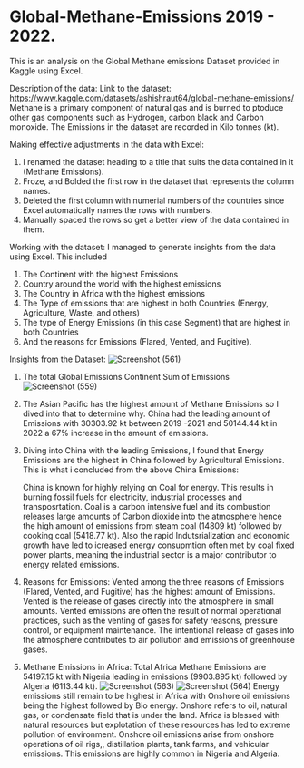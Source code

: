 # Global-Methane-Emissions 2019 - 2022.
This is an analysis on the Global Methane emissions Dataset provided in Kaggle using Excel. 

Description of the data: 
Link to the dataset: https://www.kaggle.com/datasets/ashishraut64/global-methane-emissions/
Methane is a primary component of natural gas and is burned to ptoduce other gas components such as Hydrogen, carbon black and Carbon monoxide. The Emissions in the dataset are recorded in Kilo tonnes (kt). 

Making effective adjustments in the data with Excel: 
1. I renamed the dataset heading to a title that suits the data contained in it (Methane Emissions).
2. Froze, and Bolded the first row in the dataset that represents the column names.
3. Deleted the first column with numerial numbers of the countries since Excel automatically names the rows with numbers.
4. Manually spaced the rows so get a better view of the data contained in them.

Working with the dataset: 
I managed to generate insights from the data using Excel. This included 
1. The Continent with the highest Emissions
2. Country around the world with the highest emissions
3. The Country in Africa with the highest emissions
4. The Type of emissions that are highest in both Countries (Energy, Agriculture, Waste, and others)
5. The type of Energy Emissions (in this case Segment) that are highest in both Countries
6. And the reasons for Emissions (Flared, Vented, and Fugitive).

Insights from the Dataset:
![Screenshot (561)](https://github.com/zilphar/Global-Methane-Emissions/assets/116642579/3b1e2777-c475-44aa-ad64-6fd31596373b)

1. The total Global Emissions Continent	Sum of Emissions ![Screenshot (559)](https://github.com/zilphar/Global-Methane-Emissions/assets/116642579/d26f55a7-2552-4a13-980f-d24c9ae8c3c2) 

2. The Asian Pacific has the highest amount of Methane Emissions so I dived into that to determine why. 
   China had the leading amount of Emissions with 30303.92 kt between 2019 -2021 and 50144.44 kt in 2022 a 67% increase in the amount of emissions.

3. Diving into China with the leading Emissions, I found that Energy Emissions are the highest in China followed by Agricultural Emissions.
   This is what i concluded from the above China Emissions:
   
   China is known for highly relying on Coal for energy. This results in burning fossil fuels for electricity, industrial processes and transposrtation. Coal is
   a carbon intensive fuel and its combustion releases large amounts of Carbon dioxide into the atmosphere hence the high amount of emissions from steam coal
   (14809 kt) followed by cooking coal (5418.77 kt). 
   Also the rapid Indutsrialization and economic growth have led to icreased energy consupmtion often met by coal fixed power plants, meaning the industrial
   sector is a major contributor to energy related emissions. 

5. Reasons for Emissions:
   Vented among the three reasons of Emissions (Flared, Vented, and Fugitive) has the highest amount of Emissions.
   Vented is the release of gases directly into the atmosphere in small amounts. Vented emissions are often the result of normal operational practices, such as
   the venting of gases for safety reasons, pressure control, or equipment maintenance. The intentional release of gases into the atmosphere contributes to air
   pollution and emissions of greenhouse gases.

7. Methane Emissions in Africa:
   Total Africa Methane Emissions are 54197.15 kt with Nigeria leading in emissions (9903.895 kt) followed by Algeria (6113.44 kt).
   ![Screenshot (563)](https://github.com/zilphar/Global-Methane-Emissions/assets/116642579/bc474c22-96ce-45e2-ba31-f9e5747d0597)
   ![Screenshot (564)](https://github.com/zilphar/Global-Methane-Emissions/assets/116642579/10076e0d-4af2-4e16-974e-ad1528a1098f)
   Energy emissions still remain to be highest in Africa with Onshore oil emissions being the highest followed by Bio energy.
   Onshore refers to oil, natural gas, or condensate field that is under the land. Africa is blessed with natural resources but explotation of these resources has
   led to extreme pollution of environment. Onshore oil emissions arise from onshore operations of oil rigs,, distillation plants, tank farms, and vehicular
   emissions. This emissions are highly common in Nigeria and Algeria. 


   




